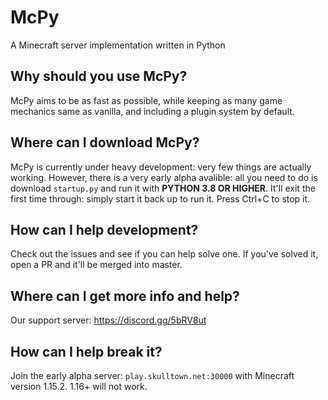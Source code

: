 # McPy

A Minecraft server implementation written in Python

## Why should you use McPy?
McPy aims to be as fast as possible, while keeping as many game mechanics same as vanilla, and including a plugin system by default.

## Where can I download McPy?
McPy is currently under heavy development: very few things are actually working. However, there is a very early alpha avalible: all you need to do is download `startup.py` and run it with **PYTHON 3.8 OR HIGHER**. It'll exit the first time through: simply start it back up to run it. Press Ctrl+C to stop it.

## How can I help development?
Check out the issues and see if you can help solve one. If you've solved it, open a PR and it'll be merged into master.

## Where can I get more info and help?
Our support server: https://discord.gg/5bRV8ut

## How can I help break it?
Join the early alpha server: `play.skulltown.net:30000` with Minecraft version 1.15.2. 1.16+ will not work.
